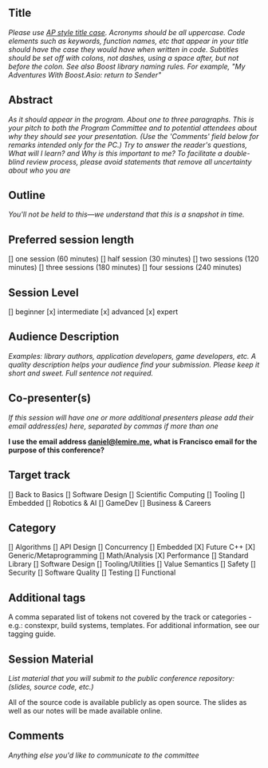 ## Title

*Please use [AP style title case](https://titlecase.com/). Acronyms should be all uppercase. Code elements such as keywords, function names, etc that appear in your title should have the case they would have when written in code. Subtitles should be set off with colons, not dashes, using a space after, but not before the colon. See also Boost library naming rules.
For example, "My Adventures With Boost.Asio: return to Sender"* 


## Abstract

*As it should appear in the program. About one to three paragraphs. This is your pitch to both the Program Committee and to potential attendees about why they should see your presentation. (Use the 'Comments' field below for remarks intended only for the PC.)
Try to answer the reader's questions, What will I learn? and Why is this important to me? To facilitate a double-blind review process, please avoid statements that remove all uncertainty about who you are*


## Outline

*You'll not be held to this—we understand that this is a snapshot in time.*


## Preferred session length

[] one session (60 minutes)
[] half session (30 minutes)
[] two sessions (120 minutes)
[] three sessions (180 minutes)
[] four sessions (240 minutes)

## Session Level

[] beginner
[x] intermediate
[x] advanced
[x] expert

## Audience Description

*Examples: library authors, application developers, game developers, etc. A quality description helps your audience find your submission. Please keep it short and sweet. Full sentence not required.*

## Co-presenter(s)

*If this session will have one or more additional presenters please add their email address(es) here, separated by commas if more than one*

**I use the email address daniel@lemire.me, what is Francisco email for the purpose of this conference?**

## Target track

[] Back to Basics
[] Software Design
[] Scientific Computing
[] Tooling
[] Embedded
[] Robotics & AI
[] GameDev
[] Business & Careers

## Category

 [] Algorithms
 [] API Design
 [] Concurrency
 [] Embedded
 [X] Future C++
 [X] Generic/Metaprogramming
 [] Math/Analysis
 [X] Performance
 [] Standard Library
 [] Software Design
 [] Tooling/Utilities
 [] Value Semantics
 [] Safety
 [] Security
 [] Software Quality
 [] Testing
 [] Functional

## Additional tags
A comma separated list of tokens not covered by the track or categories - e.g.: constexpr, build systems, templates.
For additional information, see our tagging guide.

## Session Material
*List material that you will submit to the public conference repository: (slides, source code, etc.)*

All of the source code is available publicly as open source. The slides as well as our notes will be made available online.


## Comments
*Anything else you'd like to communicate to the committee*
